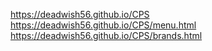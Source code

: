 https://deadwish56.github.io/CPS <br>
https://deadwish56.github.io/CPS/menu.html <br>
https://deadwish56.github.io/CPS/brands.html
